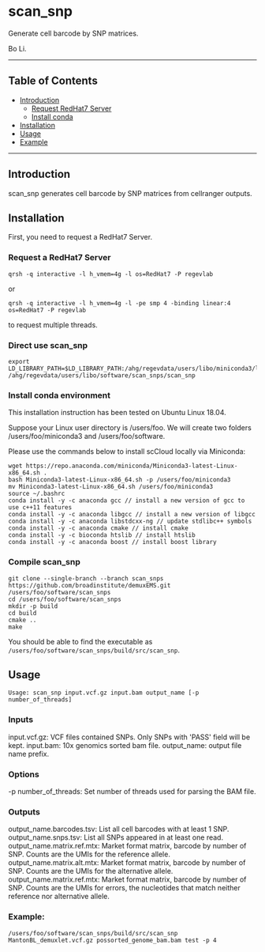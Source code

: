 # scan_snp

Generate cell barcode by SNP matrices.

Bo Li.

* * *

Table of Contents
-----------------

* [Introduction](#introduction)
	* [Request RedHat7 Server](#server)
	* [Install conda](#conda)
* [Installation](#install)
* [Usage](#usage)
* [Example](#example)

* * *

## <a name="introduction"></a> Introduction

scan_snp generates cell barcode by SNP matrices from cellranger outputs.

## <a name="install"></a> Installation

First, you need to request a RedHat7 Server.

### <a name="server"></a> Request a RedHat7 Server

```
qrsh -q interactive -l h_vmem=4g -l os=RedHat7 -P regevlab
```

or 

```
qrsh -q interactive -l h_vmem=4g -l -pe smp 4 -binding linear:4 os=RedHat7 -P regevlab 
```

to request multiple threads.

### <a name="direct"></a> Direct use scan_snp

```
export LD_LIBRARY_PATH=$LD_LIBRARY_PATH:/ahg/regevdata/users/libo/miniconda3/lib
/ahg/regevdata/users/libo/software/scan_snps/scan_snp
```

### <a name="conda"></a> Install conda environment

This installation instruction has been tested on Ubuntu Linux 18.04.

Suppose your Linux user directory is /users/foo. We will create two folders /users/foo/miniconda3 and /users/foo/software.

Please use the commands below to install scCloud locally via Miniconda:

```
wget https://repo.anaconda.com/miniconda/Miniconda3-latest-Linux-x86_64.sh .
bash Miniconda3-latest-Linux-x86_64.sh -p /users/foo/miniconda3
mv Miniconda3-latest-Linux-x86_64.sh /users/foo/miniconda3
source ~/.bashrc
conda install -y -c anaconda gcc // install a new version of gcc to use c++11 features 
conda install -y -c anaconda libgcc // install a new version of libgcc
conda install -y -c anaconda libstdcxx-ng // update stdlibc++ symbols
conda install -y -c anaconda cmake // install cmake
conda install -y -c bioconda htslib // install htslib
conda install -y -c anaconda boost // install boost library
```

### <a name="compile"></a> Compile scan_snp

```
git clone --single-branch --branch scan_snps https://github.com/broadinstitute/demuxEMS.git /users/foo/software/scan_snps
cd /users/foo/software/scan_snps
mkdir -p build
cd build
cmake ..
make
```

You should be able to find the executable as ``/users/foo/software/scan_snps/build/src/scan_snp``.

## <a name="usage"></a> Usage

```
Usage: scan_snp input.vcf.gz input.bam output_name [-p number_of_threads]
```

### Inputs

input.vcf.gz: VCF files contained SNPs. Only SNPs with 'PASS' field will be kept.
input.bam: 10x genomics sorted bam file.
output_name: output file name prefix. 

### Options

-p number_of_threads:     Set number of threads used for parsing the BAM file.

### Outputs

output_name.barcodes.tsv:      List all cell barcodes with at least 1 SNP.
output_name.snps.tsv:          List all SNPs appeared in at least one read.
output_name.matrix.ref.mtx:    Market format matrix, barcode by number of SNP. Counts are the UMIs for the reference allele.
output_name.matrix.alt.mtx:    Market format matrix, barcode by number of SNP. Counts are the UMIs for the alternative allele.
output_name.matrix.ref.mtx:    Market format matrix, barcode by number of SNP. Counts are the UMIs for errors, the nucleotides that match neither reference nor alternative allele.

### Example:

```
/users/foo/software/scan_snps/build/src/scan_snp MantonBL_demuxlet.vcf.gz possorted_genome_bam.bam test -p 4
```
